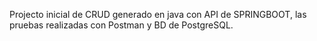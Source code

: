 Projecto inicial de CRUD generado en java con API de SPRINGBOOT, las pruebas realizadas con Postman y BD de PostgreSQL.
